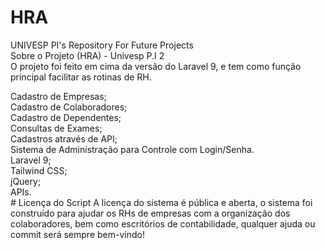 # HRA
UNIVESP PI's Repository For Future Projects <br />
Sobre o Projeto (HRA) - Univesp P.I 2 <br />
O projeto foi feito em cima da versão do Laravel 9, e tem como função principal facilitar as rotinas de RH. <br />
 <head> <title> Recursos Disponíveis <br /> </title> </head>
<body>Cadastro de Empresas; <br />
Cadastro de Colaboradores; <br />
Cadastro de Dependentes; <br />
Consultas de Exames; <br />
Cadastros através de API; <br />
Sistema de Administração para Controle com Login/Senha. <br /></body>
 <title> Técnologias Usadas <br /> </title>
<body>Laravel 9; <br />
Tailwind CSS; <br />
jQuery; <br />
APIs. <br /></body>
# Licença do Script
A licença do sistema é pública e aberta, o sistema foi construído para ajudar os RHs de empresas com a organização dos colaboradores, bem como escritórios de contabilidade, qualquer ajuda ou commit será sempre bem-vindo!

